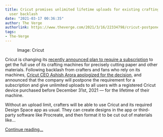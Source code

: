 ```yaml
---
title: Cricut promises unlimited lifetime uploads for existing crafting machines after
  user backlash
date: "2021-03-17 00:36:35"
author: The Verge
authorlink: https://www.theverge.com/2021/3/16/22334798/cricut-postpones-subscription-unlimited-uploads
tags:
- The-Verge
---
```

<figure>
      <img alt="" src="https://cdn.vox-cdn.com/thumbor/ucVZNCoR9AXuDUHalhOpFmucaYk=/73x0:1113x693/1310x873/cdn.vox-cdn.com/uploads/chorus_image/image/68978716/Screen_Shot_2021_03_16_at_3.22.55_PM.0.png" />
        <figcaption>Image: Cricut</figcaption>
    </figure>

  <p id="z12izD">Cricut is changing its <a href="https://www.theverge.com/2021/3/15/22332212/cricut-crafting-machine-design-space-upload-limit">recently announced plan to require a subscription</a> to get the full use of its crafting machines for precisely cutting paper and other materials. Following backlash from crafters and fans who rely on its machines, <a href="https://inspiration.cricut.com/a-letter-to-the-cricut-community-from-ashish-arora-cricut-ceo/?fbclid=IwAR2nc73QTwCyEhdw0ihhsPdDrAMIlGlq0gMJk2SvuOeVefA6IFvQXts7a6M">Cricut CEO Ashish Arora apologized for the decision</a>, and announced that the company will postpone the requirement for a subscription and give unlimited uploads to all users with a registered Cricut device purchased before December 31st, 2021 — for the lifetime of their machine.</p>
<p id="uwzw2c">Without an upload limit, crafters will be able to use Cricut and its required Design Space app as usual. They can create designs in the app or third-party software like Procreate, and then format it to be cut out of materials like...</p>
  <p>
    <a href="https://www.theverge.com/2021/3/16/22334798/cricut-postpones-subscription-unlimited-uploads">Continue reading&hellip;</a>
  </p>